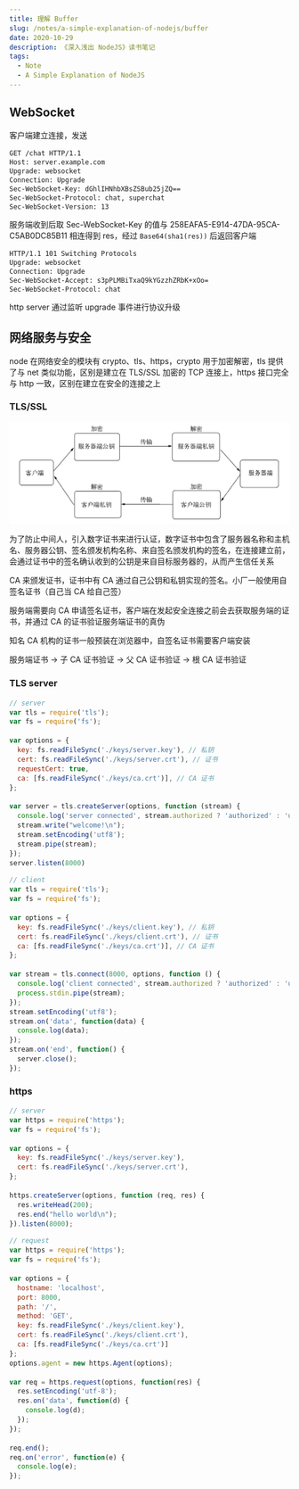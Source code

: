 ```yaml
---
title: 理解 Buffer
slug: /notes/a-simple-explanation-of-nodejs/buffer
date: 2020-10-29
description: 《深入浅出 NodeJS》读书笔记
tags:
  - Note
  - A Simple Explanation of NodeJS
---
```


## WebSocket

客户端建立连接，发送

```http
GET /chat HTTP/1.1
Host: server.example.com
Upgrade: websocket
Connection: Upgrade
Sec-WebSocket-Key: dGhlIHNhbXBsZSBub25jZQ==
Sec-WebSocket-Protocol: chat, superchat
Sec-WebSocket-Version: 13
```

服务端收到后取 Sec-WebSocket-Key 的值与 258EAFA5-E914-47DA-95CA-C5AB0DC85B11 相连得到 res，经过 `Base64(sha1(res))` 后返回客户端

```http
HTTP/1.1 101 Switching Protocols
Upgrade: websocket
Connection: Upgrade
Sec-WebSocket-Accept: s3pPLMBiTxaQ9kYGzzhZRbK+xOo=
Sec-WebSocket-Protocol: chat
```

http server 通过监听 upgrade 事件进行协议升级

## 网络服务与安全

node 在网络安全的模块有 crypto、tls、https，crypto 用于加密解密，tls 提供了与 net 类似功能，区别是建立在 TLS/SSL 加密的 TCP 连接上，https 接口完全与 http 一致，区别在建立在安全的连接之上

### TLS/SSL

![非对称加密](./images/tls.png)

为了防止中间人，引入数字证书来进行认证，数字证书中包含了服务器名称和主机名、服务器公钥、签名颁发机构名称、来自签名颁发机构的签名，在连接建立前，会通过证书中的签名确认收到的公钥是来自目标服务器的，从而产生信任关系

CA 来颁发证书，证书中有 CA 通过自己公钥和私钥实现的签名。小厂一般使用自签名证书（自己当 CA 给自己签）

服务端需要向 CA 申请签名证书，客户端在发起安全连接之前会去获取服务端的证书，并通过 CA 的证书验证服务端证书的真伪

知名 CA 机构的证书一般预装在浏览器中，自签名证书需要客户端安装

服务端证书 -> 子 CA 证书验证 -> 父 CA 证书验证 -> 根 CA 证书验证

### TLS server

```js
// server
var tls = require('tls');
var fs = require('fs');

var options = {
  key: fs.readFileSync('./keys/server.key'), // 私钥
  cert: fs.readFileSync('./keys/server.crt'), // 证书
  requestCert: true,
  ca: [fs.readFileSync('./keys/ca.crt')], // CA 证书
};

var server = tls.createServer(options, function (stream) {
  console.log('server connected', stream.authorized ? 'authorized' : 'unauthorized');
  stream.write("welcome!\n");
  stream.setEncoding('utf8');
  stream.pipe(stream);
});
server.listen(8000)
```

```js
// client
var tls = require('tls');
var fs = require('fs');

var options = {
  key: fs.readFileSync('./keys/client.key'), // 私钥
  cert: fs.readFileSync('./keys/client.crt'), // 证书
  ca: [fs.readFileSync('./keys/ca.crt')], // CA 证书
};

var stream = tls.connect(8000, options, function () {
  console.log('client connected', stream.authorized ? 'authorized' : 'unauthorized');
  process.stdin.pipe(stream);
});
stream.setEncoding('utf8');
stream.on('data', function(data) {
  console.log(data);
});
stream.on('end', function() {
  server.close();
});
```

### https

```js
// server
var https = require('https');
var fs = require('fs');

var options = {
  key: fs.readFileSync('./keys/server.key'),
  cert: fs.readFileSync('./keys/server.crt'),
};

https.createServer(options, function (req, res) {
  res.writeHead(200);
  res.end("hello world\n");
}).listen(8000);
```

```js
// request
var https = require('https');
var fs = require('fs');

var options = {
  hostname: 'localhost',
  port: 8000,
  path: '/',
  method: 'GET',
  key: fs.readFileSync('./keys/client.key'),
  cert: fs.readFileSync('./keys/client.crt'),
  ca: [fs.readFileSync('./keys/ca.crt')]
};
options.agent = new https.Agent(options);

var req = https.request(options, function(res) {
  res.setEncoding('utf-8');
  res.on('data', function(d) {
    console.log(d);
  });
});

req.end();
req.on('error', function(e) {
  console.log(e);
});
```
